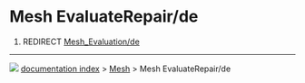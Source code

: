 # Mesh EvaluateRepair/de
1.  REDIRECT [Mesh\_Evaluation/de](Mesh_Evaluation/de.md)



---
![](images/Right_arrow.png) [documentation index](../README.md) > [Mesh](Mesh_Workbench.md) > Mesh EvaluateRepair/de

